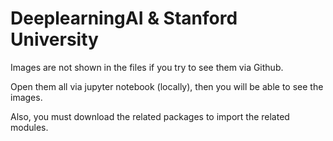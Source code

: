 # DeeplearningAI & Stanford University

Images are not shown in the files if you try to see them via Github. 

Open them all via jupyter notebook (locally), then you will be able to see the images.

Also, you must download the related packages to import the related modules.
